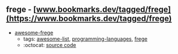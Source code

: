 frege - [www.bookmarks.dev/tagged/frege](https://www.bookmarks.dev/tagged/frege)
---
* [awesome-frege](https://github.com/sfischer13/awesome-frege#readme)
    * tags: [awesome-list](../tagged/awesome-list.md), [programming-languages](../tagged/programming-languages.md), [frege](../tagged/frege.md)
    * :octocat: [source code](https://github.com/sfischer13/awesome-frege#readme)
